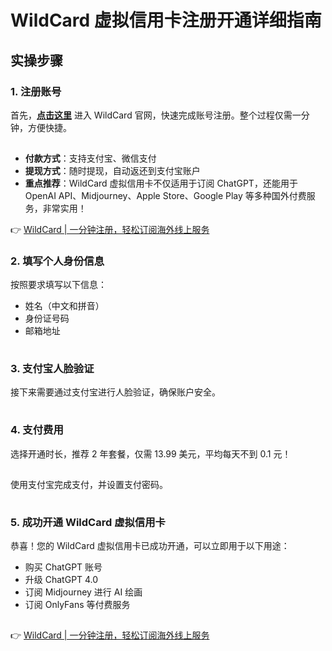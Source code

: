 # WildCard 虚拟信用卡注册开通详细指南

## 实操步骤

### 1. 注册账号

首先，[**点击这里**](https://bbtdd.com/WildCard) 进入 WildCard 官网，快速完成账号注册。整个过程仅需一分钟，方便快捷。

![注册页面](data:image/png;base64,iVBORw0KGgoAAAANSUhEUgAAAAEAAAABCAYAAAAfFcSJAAAABGdBTUEAALGPC/xhBQAAADhlWElmTU0AKgAAAAgAAYdpAAQAAAABAAAAGgAAAAAAAqACAAQAAAABAAAAAaADAAQAAAABAAAAAQAAAADa6r/EAAAAC0lEQVQIHWNgAAIAAAUAAY27m/MAAAAASUVORK5CYII=)

- **付款方式**：支持支付宝、微信支付
- **提现方式**：随时提现，自动返还到支付宝账户
- **重点推荐**：WildCard 虚拟信用卡不仅适用于订阅 ChatGPT，还能用于 OpenAI API、Midjourney、Apple Store、Google Play 等多种国外付费服务，非常实用！

👉 [WildCard | 一分钟注册，轻松订阅海外线上服务](https://bbtdd.com/WildCard)

### 2. 填写个人身份信息

按照要求填写以下信息：
- 姓名（中文和拼音）
- 身份证号码
- 邮箱地址

![身份信息填写页面](data:image/png;base64,iVBORw0KGgoAAAANSUhEUgAAAAEAAAABCAYAAAAfFcSJAAAABGdBTUEAALGPC/xhBQAAADhlWElmTU0AKgAAAAgAAYdpAAQAAAABAAAAGgAAAAAAAqACAAQAAAABAAAAAaADAAQAAAABAAAAAQAAAADa6r/EAAAAC0lEQVQIHWNgAAIAAAUAAY27m/MAAAAASUVORK5CYII=)

### 3. 支付宝人脸验证

接下来需要通过支付宝进行人脸验证，确保账户安全。

![人脸验证页面](data:image/png;base64,iVBORw0KGgoAAAANSUhEUgAAAAEAAAABCAYAAAAfFcSJAAAABGdBTUEAALGPC/xhBQAAADhlWElmTU0AKgAAAAgAAYdpAAQAAAABAAAAGgAAAAAAAqACAAQAAAABAAAAAaADAAQAAAABAAAAAQAAAADa6r/EAAAAC0lEQVQIHWNgAAIAAAUAAY27m/MAAAAASUVORK5CYII=)

### 4. 支付费用

选择开通时长，推荐 2 年套餐，仅需 13.99 美元，平均每天不到 0.1 元！

![费用选择页面](data:image/png;base64,iVBORw0KGgoAAAANSUhEUgAAAAEAAAABCAYAAAAfFcSJAAAABGdBTUEAALGPC/xhBQAAADhlWElmTU0AKgAAAAgAAYdpAAQAAAABAAAAGgAAAAAAAqACAAQAAAABAAAAAaADAAQAAAABAAAAAQAAAADa6r/EAAAAC0lEQVQIHWNgAAIAAAUAAY27m/MAAAAASUVORK5CYII=)

使用支付宝完成支付，并设置支付密码。

![支付页面](data:image/png;base64,iVBORw0KGgoAAAANSUhEUgAAAAEAAAABCAYAAAAfFcSJAAAABGdBTUEAALGPC/xhBQAAADhlWElmTU0AKgAAAAgAAYdpAAQAAAABAAAAGgAAAAAAAqACAAQAAAABAAAAAaADAAQAAAABAAAAAQAAAADa6r/EAAAAC0lEQVQIHWNgAAIAAAUAAY27m/MAAAAASUVORK5CYII=)

### 5. 成功开通 WildCard 虚拟信用卡

恭喜！您的 WildCard 虚拟信用卡已成功开通，可以立即用于以下用途：
- 购买 ChatGPT 账号
- 升级 ChatGPT 4.0
- 订阅 Midjourney 进行 AI 绘画
- 订阅 OnlyFans 等付费服务

![成功页面](data:image/png;base64,iVBORw0KGgoAAAANSUhEUgAAAAEAAAABCAYAAAAfFcSJAAAABGdBTUEAALGPC/xhBQAAADhlWElmTU0AKgAAAAgAAYdpAAQAAAABAAAAGgAAAAAAAqACAAQAAAABAAAAAaADAAQAAAABAAAAAQAAAADa6r/EAAAAC0lEQVQIHWNgAAIAAAUAAY27m/MAAAAASUVORK5CYII=)

👉 [WildCard | 一分钟注册，轻松订阅海外线上服务](https://bbtdd.com/WildCard)